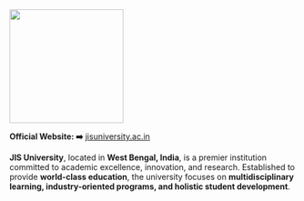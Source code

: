 <img src="https://github.com/OWASP/www-chapter-jis-university-student-chapter/blob/main/assets/images/jisulogo%20(3).png" width="200" height="200">  
 
**Official Website: ➡️** [jisuniversity.ac.in](https://jisuniversity.ac.in) 

**JIS University**, located in **West Bengal, India**, is a premier institution committed to academic excellence, innovation, and research. Established to provide **world-class education**, the university focuses on **multidisciplinary learning, industry-oriented programs, and holistic student development**.  
